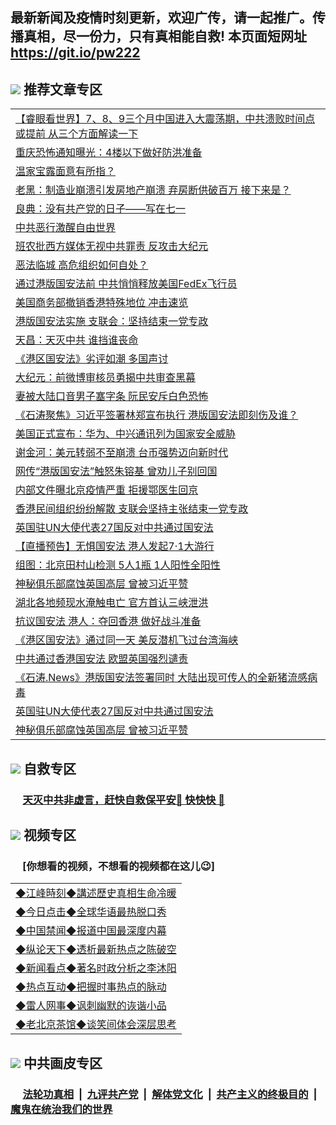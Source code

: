 ## 最新新闻及疫情时刻更新，欢迎广传，请一起推广。传播真相，尽一份力，只有真相能自救! 本页面短网址 https://git.io/pw222

## <img src="https://img.icons8.com/cute-clipart/2x/circled-right.png"> 推荐文章专区

<Table>
<tr><td colspan="2" align="left"><a href="https://qthwncsb.xhuyd.press/?name=c1192198&key=encdeuyadochlaxz&from=pw2">【睿眼看世界】7、8、9三个月中国进入大震荡期，中共溃败时间点或提前 从三个方面解读一下</a></td></tr>
<tr><td colspan="2" align="left"><a href="https://qthwncsb.xhuyd.press/?name=c1192233&key=encdeuyadochlaxz&from=pw2">重庆恐怖通知曝光：4楼以下做好防洪准备</a></td></tr>
<tr><td colspan="2" align="left"><a href="https://qthwncsb.xhuyd.press/?name=c1192243&key=encdeuyadochlaxz&from=pw2">温家宝露面意有所指？</a></td></tr>
<tr><td colspan="2" align="left"><a href="https://qthwncsb.xhuyd.press/?name=c1192197&key=encdeuyadochlaxz&from=pw2">老黑：制造业崩溃引发房地产崩溃 弃房断供破百万 接下来是？</a></td></tr>
<tr><td colspan="2" align="left"><a href="https://qthwncsb.xhuyd.press/?name=c1192240&key=encdeuyadochlaxz&from=pw2">良典：没有共产党的日子——写在七一</a></td></tr>
<tr><td colspan="2" align="left"><a href="https://qthwncsb.xhuyd.press/?name=c1192208&key=encdeuyadochlaxz&from=pw2">中共恶行激醒自由世界</a></td></tr>
<tr><td colspan="2" align="left"><a href="https://qthwncsb.xhuyd.press/?name=c1192221&key=encdeuyadochlaxz&from=pw2">班农批西方媒体无视中共罪责 反攻击大纪元</a></td></tr>
<tr><td colspan="2" align="left"><a href="https://qthwncsb.xhuyd.press/?name=c1192229&key=encdeuyadochlaxz&from=pw2">恶法临城 高危组织如何自处？</a></td></tr>
<tr><td colspan="2" align="left"><a href="https://qthwncsb.xhuyd.press/?name=c1192183&key=encdeuyadochlaxz&from=pw2">通过港版国安法前 中共悄悄释放美国FedEx飞行员</a></td></tr>
<tr><td colspan="2" align="left"><a href="https://qthwncsb.xhuyd.press/?name=c1192190&key=encdeuyadochlaxz&from=pw2">美国商务部撤销香港特殊地位 冲击速览</a></td></tr>
<tr><td colspan="2" align="left"><a href="https://qthwncsb.xhuyd.press/?name=c1192232&key=encdeuyadochlaxz&from=pw2">港版国安法实施 支联会：坚持结束一党专政</a></td></tr>
<tr><td colspan="2" align="left"><a href="https://qthwncsb.xhuyd.press/?name=c1192239&key=encdeuyadochlaxz&from=pw2">天昌：天灭中共 谁挡谁丧命</a></td></tr>
<tr><td colspan="2" align="left"><a href="https://qthwncsb.xhuyd.press/?name=c1192228&key=encdeuyadochlaxz&from=pw2">《港区国安法》劣评如潮 多国声讨</a></td></tr>
<tr><td colspan="2" align="left"><a href="https://qthwncsb.xhuyd.press/?name=c1192242&key=encdeuyadochlaxz&from=pw2">大纪元：前微博审核员勇揭中共审查黑幕</a></td></tr>
<tr><td colspan="2" align="left"><a href="https://qthwncsb.xhuyd.press/?name=c1192250&key=encdeuyadochlaxz&from=pw2">妻被大陆口音男子塞字条 阮民安斥白色恐怖</a></td></tr>
<tr><td colspan="2" align="left"><a href="https://qthwncsb.xhuyd.press/?name=c1192163&key=encdeuyadochlaxz&from=pw2">《石涛聚焦》习近平签署林郑宣布执行 港版国安法即刻伤及谁？</a></td></tr>
<tr><td colspan="2" align="left"><a href="https://qthwncsb.xhuyd.press/?name=c1192244&key=encdeuyadochlaxz&from=pw2">美国正式宣布：华为、中兴通讯列为国家安全威胁</a></td></tr>
<tr><td colspan="2" align="left"><a href="https://qthwncsb.xhuyd.press/?name=c1192251&key=encdeuyadochlaxz&from=pw2">谢金河：美元转弱不至崩溃 台币强势迈向新时代</a></td></tr>
<tr><td colspan="2" align="left"><a href="https://qthwncsb.xhuyd.press/?name=c1192188&key=encdeuyadochlaxz&from=pw2">网传“港版国安法”触怒朱镕基 曾劝儿子别回国</a></td></tr>
<tr><td colspan="2" align="left"><a href="https://qthwncsb.xhuyd.press/?name=c1192172&key=encdeuyadochlaxz&from=pw2">内部文件曝北京疫情严重 拒援鄂医生回京</a></td></tr>
<tr><td colspan="2" align="left"><a href="https://qthwncsb.xhuyd.press/?name=c1192222&key=encdeuyadochlaxz&from=pw2">香港民间组织纷纷解散 支联会坚持主张结束一党专政</a></td></tr>
<tr><td colspan="2" align="left"><a href="https://qthwncsb.xhuyd.press/?name=c1192249&key=encdeuyadochlaxz&from=pw2">英国驻UN大使代表27国反对中共通过国安法</a></td></tr>
<tr><td colspan="2" align="left"><a href="https://qthwncsb.xhuyd.press/?name=c1192255&key=encdeuyadochlaxz&from=pw2">【直播预告】无惧国安法 港人发起7·1大游行</a></td></tr>
<tr><td colspan="2" align="left"><a href="https://qthwncsb.xhuyd.press/?name=c1192230&key=encdeuyadochlaxz&from=pw2">组图：北京田村山检测 5人1瓶 1人阳性全阳性</a></td></tr>
<tr><td colspan="2" align="left"><a href="https://qthwncsb.xhuyd.press/?name=c1192146&key=encdeuyadochlaxz&from=pw2">神秘俱乐部腐蚀英国高层 曾被习近平赞</a></td></tr>
<tr><td colspan="2" align="left"><a href="https://qthwncsb.xhuyd.press/?name=c1192234&key=encdeuyadochlaxz&from=pw2">湖北各地频现水淹触电亡 官方首认三峡泄洪</a></td></tr>
<tr><td colspan="2" align="left"><a href="https://qthwncsb.xhuyd.press/?name=c1192180&key=encdeuyadochlaxz&from=pw2">抗议国安法 港人：夺回香港 做好战斗准备</a></td></tr>
<tr><td colspan="2" align="left"><a href="https://qthwncsb.xhuyd.press/?name=c1192226&key=encdeuyadochlaxz&from=pw2">《港区国安法》通过同一天 美反潜机飞过台湾海峡</a></td></tr>
<tr><td colspan="2" align="left"><a href="https://qthwncsb.xhuyd.press/?name=c1192224&key=encdeuyadochlaxz&from=pw2">中共通过香港国安法 欧盟英国强烈谴责</a></td></tr>
<tr><td colspan="2" align="left"><a href="https://qthwncsb.xhuyd.press/?name=c1192162&key=encdeuyadochlaxz&from=pw2">《石涛.News》港版国安法签署同时 大陆出现可传人的全新猪流感病毒</a></td></tr>
<tr><td colspan="2" align="left"><a href="https://qthwncsb.xhuyd.press/?name=c1192182&key=encdeuyadochlaxz&from=pw2">英国驻UN大使代表27国反对中共通过国安法</a></td></tr>
<tr><td colspan="2" align="left"><a href="https://qthwncsb.xhuyd.press/?name=c1192173&key=encdeuyadochlaxz&from=pw2">神秘俱乐部腐蚀英国高层 曾被习近平赞</a></td></tr>

</Table>

## <img src="https://img.icons8.com/cute-clipart/2x/circled-right.png">  自救专区

 ### &nbsp;&nbsp;&nbsp;&nbsp; [天灭中共非虚言，赶快自救保平安🍎 快快快 📩](https://github.com/pwgy/td/blob/master/README.md)

## <img src="https://img.icons8.com/cute-clipart/2x/circled-right.png"> 视频专区
### &nbsp;&nbsp;&nbsp;&nbsp; [你想看的视频，不想看的视频都在这儿😉] <tr>
 <Table>
   <tr>
   <td colspan="2" align=left> 
<a href="https://kmyaoayewvhx.xhyte.press/oo.aspx?name=c922850&key=wybpblbewupvzpbn&from=gy22&tag=9877">◆江峰時刻◆講述歷史真相生命冷暖</a><br/>
    </td>
  </tr>
   <tr>
   <td colspan="2" align=left> 
<a href="https://kmyaoayewvhx.xhyte.press/oo.aspx?name=c816850&key=wybpblbewupvzpbn&from=gy22&tag=9877">◆今日点击◆全球华语最热脱口秀</a><br/>
    </td>
  </tr>
  <tr>
  <td colspan="2" align=left>
<a href="https://kmyaoayewvhx.xhyte.press/oo.aspx?name=c816860&key=wybpblbewupvzpbn&from=gy22&tag=99733110">◆中国禁闻◆报道中国最深度内幕</a><br/>
   </tr>
  <tr>
     <td colspan="2" align=left>
<a href="https://kmyaoayewvhx.xhyte.press/oo.aspx?name=c816855&key=wybpblbewupvzpbn&from=gy22&tag=997110">◆纵论天下◆透析最新热点之陈破空</a><br/>
   </tr>
   <tr>
      <td colspan="2" align=left>
<a href="https://kmyaoayewv4hx.xhyte.press/oo.aspx?name=c838308&key=wybpblbewupvzpbn&from=gy22&tag=9973110">◆新闻看点◆著名时政分析之李沐阳</a><br/>
   </tr>
   <tr>
     <td colspan="2" align=left>
<a href="https://kmy4aoayewvhx.xhyte.press/oo.aspx?name=c816852&key=wybpblbewupvzpbn&from=gy22&tag=9733110">◆热点互动◆把握时事热点的脉动</a><br/>
   </tr>
   <tr>
      <td colspan="2" align=left>
<a href="https://kmyaoaye4wvhx.xhyte.press/oo.aspx?name=c816694&key=wybpblbewupvzpbn&from=gy22&tag=93310">◆雷人网事◆讽刺幽默的诙谐小品</a><br/>
   </tr>
   <tr>
    <td colspan="2" align=left>
<a href="https://kmyao4ayewvhx.xhyte.press/oo.aspx?name=c816650&key=wybpblbewupvzpbn&from=gy22&tag=9973110">◆老北京茶馆◆谈笑间体会深层思考</a><br/>
   </tr>
</Table>
 
## <img src="https://img.icons8.com/cute-clipart/2x/circled-right.png"> 中共画皮专区


 ### &nbsp;&nbsp;&nbsp;&nbsp; [法轮功真相](https://github.com/begood0513/basic/blob/master/README.md) &nbsp;|&nbsp; [九评共产党](https://github.com/begood0513/9ping.md/blob/master/README.md) &nbsp;|&nbsp; [解体党文化](https://github.com/begood0513/jtdwh.md/blob/master/README.md)   &nbsp;|&nbsp; [共产主义的终极目的](https://github.com/begood0513/gczydzjmd.md/blob/master/README.md) &nbsp;|&nbsp; [魔鬼在统治我们的世界](https://github.com/begood0513/gczydzjmd.md/blob/master/README.md) 

